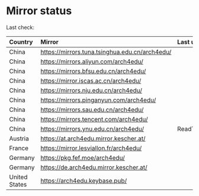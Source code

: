 <script src="./time.js"></script>
# Mirror status
Last check: <script type="text/javascript">localize(1667467452.7213614);</script>

|Country|Mirror|Last update|
|:------|:-----|:----------|
|China|https://mirrors.tuna.tsinghua.edu.cn/arch4edu/|<script type="text/javascript">localize(1667414712);</script>|
|China|https://mirrors.aliyun.com/arch4edu/|<script type="text/javascript">localize(1667371788);</script>|
|China|https://mirrors.bfsu.edu.cn/arch4edu/|<script type="text/javascript">localize(1667414712);</script>|
|China|https://mirror.iscas.ac.cn/arch4edu/|<script type="text/javascript">localize(1667414712);</script>|
|China|https://mirrors.nju.edu.cn/arch4edu/|<script type="text/javascript">localize(1667371788);</script>|
|China|https://mirrors.pinganyun.com/arch4edu/|<script type="text/javascript">localize(1667414712);</script>|
|China|https://mirrors.sau.edu.cn/arch4edu/|<script type="text/javascript">localize(1650446957);</script>|
|China|https://mirrors.tencent.com/arch4edu/|<script type="text/javascript">localize(1667414712);</script>|
|China|https://mirrors.ynu.edu.cn/arch4edu/|ReadTimeout|
|Austria|https://at.arch4edu.mirror.kescher.at/|<script type="text/javascript">localize(1667414712);</script>|
|France|https://mirror.lesviallon.fr/arch4edu/|<script type="text/javascript">localize(1667414712);</script>|
|Germany|https://pkg.fef.moe/arch4edu/|<script type="text/javascript">localize(1667414712);</script>|
|Germany|https://de.arch4edu.mirror.kescher.at/|<script type="text/javascript">localize(1667414712);</script>|
|United States|https://arch4edu.keybase.pub/|<script type="text/javascript">localize(1667414712);</script>|

<script src="./tablefilter/tablefilter.js"></script>
<script src="./table.js"></script>
